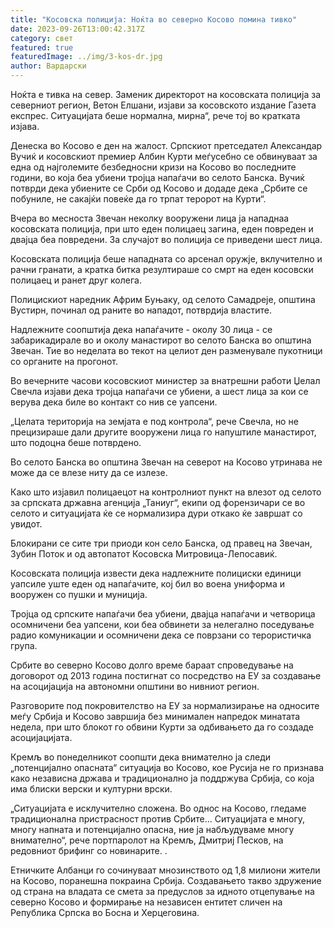 ```yaml
---
title: "Косовска полиција: Ноќта во северно Косово помина тивко"
date: 2023-09-26T13:00:42.317Z
category: свет
featured: true
featuredImage: ../img/3-kos-dr.jpg
author: Вардарски
---
```

Ноќта е тивка на север. Заменик директорот на косовската полиција за северниот регион, Ветон Елшани, изјави за косовското издание Газета експрес. Ситуацијата беше нормална, мирна“, рече тој во кратката изјава.

Денеска во Косово е ден на жалост. Српскиот претседател Александар Вучиќ и косовскиот премиер Албин Курти меѓусебно се обвинуваат за една од најголемите безбедносни кризи на Косово во последните години, во која беа убиени тројца напаѓачи во селото Банска. Вучиќ потврди дека убиените се Срби од Косово и додаде дека „Србите се побуниле, не сакајќи повеќе да го трпат теророт на Курти“.

Вчера во месноста Звечан неколку вооружени лица ја нападнаа косовската полиција, при што еден полицаец загина, еден повреден и двајца беа повредени. За случајот во полиција се приведени шест лица.

Косовската полиција беше нападната со арсенал оружје, вклучително и рачни гранати, а кратка битка резултираше со смрт на еден косовски полицаец и ранет друг колега.

Полицискиот наредник Африм Буњаку, од селото Самадреје, општина Вустирн, починал од раните во нападот, потврдија властите.

Надлежните соопштија дека напаѓачите - околу 30 лица - се забарикадирале во и околу манастирот во селото Банска во општина Звечан. Тие во неделата во текот на целиот ден разменувале пукотници со органите на прогонот.

Во вечерните часови косовскиот министер за внатрешни работи Џелал Свечла изјави дека тројца напаѓачи се убиени, а шест лица за кои се верува дека биле во контакт со нив се уапсени.

„Целата територија на земјата е под контрола“, рече Свечла, но не прецизираше дали другите вооружени лица го напуштиле манастирот, што подоцна беше потврдено.

Во селото Банска во општина Звечан на северот на Косово утринава не може да се влезе ниту да се излезе.

Како што изјавил полицаецот на контролниот пункт на влезот од селото за српската државна агенција „Таниуг“, екипи од форензичари се во селото и ситуацијата ќе се нормализира дури откако ќе завршат со увидот.

Блокирани се сите три приоди кон село Банска, од правец на Звечан, Зубин Поток и од автопатот Косовска Митровица-Лепосавиќ.

Косовската полиција извести дека надлежните полициски единици уапсиле уште еден од напаѓачите, кој бил во воена униформа и вооружен со пушки и муниција.

Тројца од српските напаѓачи беа убиени, двајца напаѓачи и четворица осомничени беа уапсени, кои беа обвинети за нелегално поседување радио комуникации и осомничени дека се поврзани со терористичка група.

Србите во северно Косово долго време бараат спроведување на договорот од 2013 година постигнат со посредство на ЕУ за создавање на асоцијација на автономни општини во нивниот регион.

Разговорите под покровителство на ЕУ за нормализирање на односите меѓу Србија и Косово завршија без минимален напредок минатата недела, при што блокот го обвини Курти за одбивањето да го создаде асоцијацијата.

Кремљ во понеделникот соопшти дека внимателно ја следи „потенцијално опасната“ ситуација во Косово, кое Русија не го признава како независна држава и традиционално ја поддржува Србија, со која има блиски верски и културни врски.

„Ситуацијата е исклучително сложена. Во однос на Косово, гледаме традиционална пристрасност против Србите... Ситуацијата е многу, многу напната и потенцијално опасна, ние ја набљудуваме многу внимателно“, рече портпаролот на Кремљ, Дмитриј Песков, на редовниот брифинг со новинарите. .

Етничките Албанци го сочинуваат мнозинството од 1,8 милиони жители на Косово, поранешна покраина Србија. Создавањето такво здружение од страна на владата се смета за предуслов за идното отцепување на северно Косово и формирање на независен ентитет сличен на Република Српска во Босна и Херцеговина.